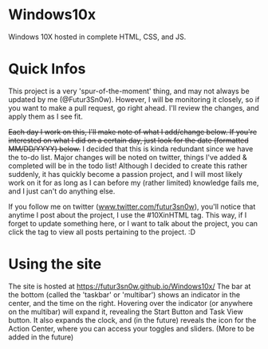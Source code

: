 # Windows10x
Windows 10X hosted in complete HTML, CSS, and JS.

# Quick Infos
This project is a very 'spur-of-the-moment' thing, and may not always be updated by me (@Futur3Sn0w).
However, I will be monitoring it closely, so if you want to make a pull request, go right ahead. I'll review the changes, and apply them as I see fit.

~~Each day I work on this, I'll make note of what I add/change below. If you're interested on what I did on a certain day, just look for the date (formatted MM/DD/YYYY) below.~~
I decided that this is kinda redundant since we have the to-do list. Major changes will be noted on twitter, things I've added & completed will be in the todo list!
Although I decided to create this rather suddenly, it has quickly become a passion project, and I will most likely work on it for as long as I can before my (rather limited) knowledge fails me, and I just can't do anything else.

If you follow me on twitter (www.twitter.com/futur3sn0w), you'll notice that anytime I post about the project, I use the #10XinHTML tag. This way, if I forget to update something here, or I want to talk about the project, you can click the tag to view all posts pertaining to the project. :D

# Using the site
The site is hosted at https://futur3sn0w.github.io/Windows10x/ 
The bar at the bottom (called the 'taskbar' or 'multibar') shows an indicator in the center, and the time on the right. Hovering over the indicator (or anywhere on the multibar) will expand it, revealing the Start Button and Task View button. It also expands the clock, and (in the future) reveals the icon for the Action Center, where you can access your toggles and sliders.
(More to be added in the future)
